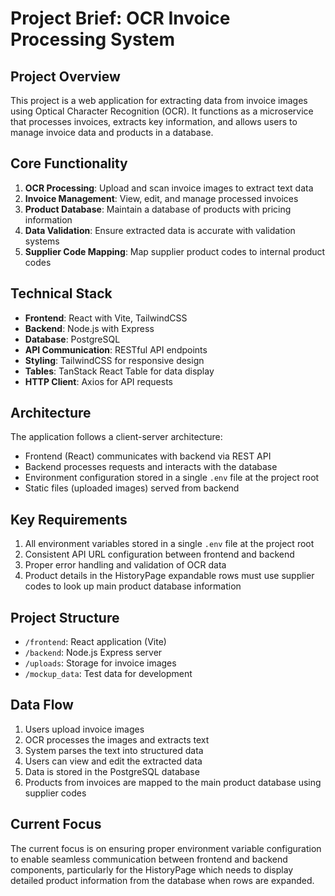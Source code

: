 # Project Brief: OCR Invoice Processing System

## Project Overview
This project is a web application for extracting data from invoice images using Optical Character Recognition (OCR). It functions as a microservice that processes invoices, extracts key information, and allows users to manage invoice data and products in a database.

## Core Functionality
1. **OCR Processing**: Upload and scan invoice images to extract text data
2. **Invoice Management**: View, edit, and manage processed invoices
3. **Product Database**: Maintain a database of products with pricing information
4. **Data Validation**: Ensure extracted data is accurate with validation systems
5. **Supplier Code Mapping**: Map supplier product codes to internal product codes

## Technical Stack
- **Frontend**: React with Vite, TailwindCSS
- **Backend**: Node.js with Express
- **Database**: PostgreSQL
- **API Communication**: RESTful API endpoints
- **Styling**: TailwindCSS for responsive design
- **Tables**: TanStack React Table for data display
- **HTTP Client**: Axios for API requests

## Architecture
The application follows a client-server architecture:
- Frontend (React) communicates with backend via REST API
- Backend processes requests and interacts with the database
- Environment configuration stored in a single `.env` file at the project root
- Static files (uploaded images) served from backend

## Key Requirements
1. All environment variables stored in a single `.env` file at the project root
2. Consistent API URL configuration between frontend and backend
3. Proper error handling and validation of OCR data
4. Product details in the HistoryPage expandable rows must use supplier codes to look up main product database information

## Project Structure
- `/frontend`: React application (Vite)
- `/backend`: Node.js Express server
- `/uploads`: Storage for invoice images
- `/mockup_data`: Test data for development

## Data Flow
1. Users upload invoice images
2. OCR processes the images and extracts text
3. System parses the text into structured data
4. Users can view and edit the extracted data
5. Data is stored in the PostgreSQL database
6. Products from invoices are mapped to the main product database using supplier codes

## Current Focus
The current focus is on ensuring proper environment variable configuration to enable seamless communication between frontend and backend components, particularly for the HistoryPage which needs to display detailed product information from the database when rows are expanded. 